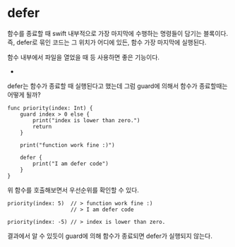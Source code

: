 # defer

함수를 종료할 때 swift 내부적으로 가장 마지막에 수행하는 명령들이 담기는 블록이다. 즉, defer로 묶인 코드는 그 위치가 어디에 있든, 함수 가장 마지막에 실행된다.

함수 내부에서 파일을 열었을 때 등 사용하면 좋은 기능이다.

+

defer는 함수가 종료할 때 실행된다고 했는데 그럼 guard에 의해서 함수가 종료할때는 어떻게 될까?

~~~
func priority(index: Int) {
    guard index > 0 else {
        print("index is lower than zero.")
        return
    }

    print("function work fine :)")

    defer {
        print("I am defer code")
    }
}
~~~


위 함수를 호출해보면서 우선순위를 확인할 수 있다.
~~~
priority(index: 5)  // > function work fine :)    
                    // > I am defer code

priority(index: -5) // > index is lower than zero.
~~~

결과에서 알 수 있듯이 guard에 의해 함수가 종료되면 defer가 실행되지 않는다.

